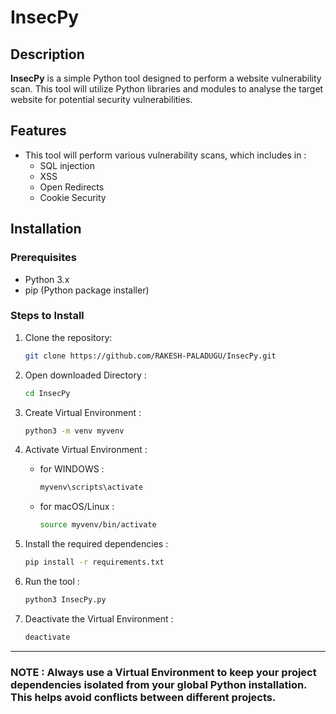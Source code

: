 # InsecPy

## Description
**InsecPy** is a simple Python tool designed to perform a website vulnerability scan. This tool will utilize Python libraries and modules to analyse the target website for potential security vulnerabilities.

## Features
- This tool will perform various vulnerability scans, which includes in :
   - SQL injection
   - XSS 
   - Open Redirects
   - Cookie Security


## Installation

### Prerequisites
- Python 3.x
- pip (Python package installer)

### Steps to Install
1. Clone the repository:
   ```bash
   git clone https://github.com/RAKESH-PALADUGU/InsecPy.git
2. Open downloaded Directory :
   ```bash
   cd InsecPy
3. Create Virtual Environment :
   ```bash
   python3 -m venv myvenv
4. Activate Virtual Environment :

   - for WINDOWS :
      ```bash
      myvenv\scripts\activate
   - for macOS/Linux :
      ```bash
      source myvenv/bin/activate
5. Install the required dependencies :
   ```bash 
   pip install -r requirements.txt
6. Run the tool :
   ```bash
   python3 InsecPy.py
7. Deactivate the Virtual Environment :
   ```bash
   deactivate
---

### NOTE : Always use a Virtual Environment to keep your project dependencies isolated from your global Python installation. This helps avoid conflicts between different projects.
